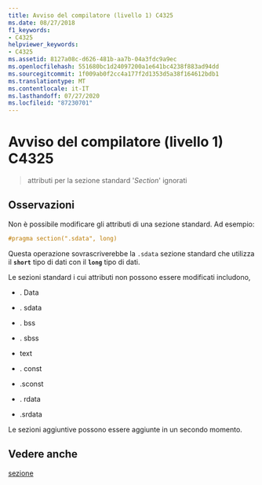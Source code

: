 ```yaml
---
title: Avviso del compilatore (livello 1) C4325
ms.date: 08/27/2018
f1_keywords:
- C4325
helpviewer_keywords:
- C4325
ms.assetid: 8127a08c-d626-481b-aa7b-04a3fdc9a9ec
ms.openlocfilehash: 551680bc1d24097200a1e641bc4238f883ad94dd
ms.sourcegitcommit: 1f009ab0f2cc4a177f2d1353d5a38f164612bdb1
ms.translationtype: MT
ms.contentlocale: it-IT
ms.lasthandoff: 07/27/2020
ms.locfileid: "87230701"
---
```

# <a name="compiler-warning-level-1-c4325"></a>Avviso del compilatore (livello 1) C4325

> attributi per la sezione standard '*Section*' ignorati

## <a name="remarks"></a>Osservazioni

Non è possibile modificare gli attributi di una sezione standard. Ad esempio:

```cpp
#pragma section(".sdata", long)
```

Questa operazione sovrascriverebbe la `.sdata` sezione standard che utilizza il **`short`** tipo di dati con il **`long`** tipo di dati.

Le sezioni standard i cui attributi non possono essere modificati includono,

- . Data

- . sdata

- . bss

- . sbss

- text

- . const

- .sconst

- . rdata

- .srdata

Le sezioni aggiuntive possono essere aggiunte in un secondo momento.

## <a name="see-also"></a>Vedere anche

[sezione](../../preprocessor/section.md)
